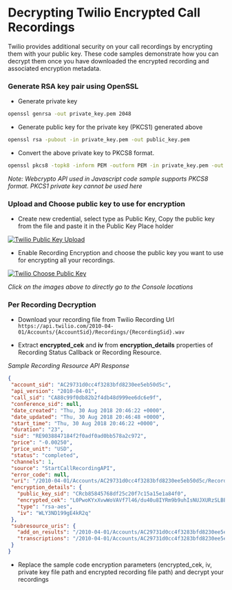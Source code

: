# Decrypting Twilio Encrypted Call Recordings

Twilio provides additional security on your call recordings by encrypting them with your public key. These code samples demonstrate how you can decrypt them once you have downloaded the encrypted recording and associated encryption metadata.


### Generate RSA key pair using OpenSSL

 - Generate private key

```sh
openssl genrsa -out private_key.pem 2048
```
 - Generate public key for the private key (PKCS1) generated above

```sh
openssl rsa -pubout -in private_key.pem -out public_key.pem
```
 - Convert the above private key to PKCS8 format. 
	
```sh
openssl pkcs8 -topk8 -inform PEM -outform PEM -in private_key.pem -out private_key_pkcs8.pem -nocrypt
```
*Note: Webcrypto API used in Javascript code sample supports PKCS8 format. PKCS1 private key cannot be used here*

### Upload and Choose public key to use for encryption

- Create new credential, select type as Public Key, Copy the public key from the file and paste it in the Public Key Place holder

[![Twilio Public Key Upload](https://s3.amazonaws.com/com.twilio.prod.twilio-docs/original_images/create_credential.gif)](https://www.twilio.com/console/runtime/credentials/public-keys)

- Enable Recording Encryption and choose the public key you want to use for encrypting all your recordings.

[![Twilio Choose Public Key](https://lh3.googleusercontent.com/0MFgqDWLKW8e_iB88x8augChc6J4bIdntyJGxtMFZ0xWi4f_YqIB9lAcfgCkWgt9GhFKbrR7lR1IC6uye-1lPTBzOKLjdI5Bhq9OFL4iAOvzRPzSrzjovFCbzR7Y6J6NXp3lZaHnZZjh6hIWhNcqhundeVVT3Aub25aPKZAjubDfdYbAScHvxbIhKjJ8ZAKV71V0TDFU0Xx82vQJ--1qaYapZKZzT7Zr-PQXn6n971h_4Gv9gFO5lkpyPu1g8UaqbZ9z9Ch96nq01mGkpzMW5k_9NFJFhj6t8uUOurZN5urlinQAoTmZIPgAlkq1WtFu_hz8y-WEyWUwJr7cWZd10A6jfd7zMGOxUNKXf-4o37VdQCTqw3eAeYdQWwb2OFqlrDeAPbqgDWvM93Zwce5gcaWOcGxedHaqqzXOZIPD72ISk5j6SuagzifHobY9KtAdJ_HZ7u4_SiLa0KW1JQ0VHkImh2NF_chOTx2hr79X4wzD4lzatij8vYf5v45oCn1O2ghEgvE8yDhn8RMDY9eX1e_GA14sJQnTiZOXPWosfYxQLLLdVYcWBCkEyGNU3VqVrXNE7UKB1X49PUPvLRA5xCqaqUDXzDKO7QgfnQX1jz2ElpHcuL-oYYLBBCY6Z6A=w1200-h650-no)](https://www.twilio.com/console/voice/settings)

*Click on the images above to directly go to the Console locations*

### Per Recording Decryption
 - Download your recording file from Twilio Recording Url
```https://api.twilio.com/2010-04-01/Accounts/{AccountSid}/Recordings/{RecordingSid}.wav```

- Extract **encrypted_cek** and **iv** from **encryption_details** properties of Recording Status Callback or Recording Resource.
 
*Sample Recording Resource API Response* 

 ```json
{
  "account_sid": "AC29731d0cc4f3283bfd8230ee5eb50d5c",
  "api_version": "2010-04-01",
  "call_sid": "CA88c99f0db82b2f4db48d999ee6dc6e9f",
  "conference_sid": null,
  "date_created": "Thu, 30 Aug 2018 20:46:22 +0000",
  "date_updated": "Thu, 30 Aug 2018 20:46:48 +0000",
  "start_time": "Thu, 30 Aug 2018 20:46:22 +0000",
  "duration": "23",
  "sid": "RE9038847184f2f0adf0ad0bb578a2c972",
  "price": "-0.00250",
  "price_unit": "USD",
  "status": "completed",
  "channels": 1,
  "source": "StartCallRecordingAPI",
  "error_code": null,
  "uri": "/2010-04-01/Accounts/AC29731d0cc4f3283bfd8230ee5eb50d5c/Recordings/RE9038847184f2f0adf0ad0bb578a2c972.json",
  "encryption_details": {
    "public_key_sid": "CRcb85845768df25c20f7c15a15e1a84f0",
    "encrypted_cek": "L0PwoKYxXvwWoVAVf7l46/du40u8IYRm9b9uhIsNUJXURzSLBEWNxHfhEWZVeuxIR2WPcJEy05Y4bXxkVWcXeoFoi024BxsfHRF6mS8T7fX5Eft7FYm65New5lukvpuIjVHC6fWzdTPodVI4eu6LU9q3o7rjD14y1OmpcVk7Qhq89T+LkXfvBKWzN+eN8mnGAauox4sxVEOjVlwktL9AnbVNLXf5YtgrY9m9HqESu1vaJzybX+zdl5ux4xyD4/yOg+bYFoGS5SFQXassxp1iASenoxYcUlxQzqGIduOn2/wmdcVTM4oCQw9//m11zTS6B1JEON/HqSsXrH0L/4CvgQ==",
    "type": "rsa-aes",
    "iv": "WLY3ND199gE4kR2q"
  },
  "subresource_uris": {
    "add_on_results": "/2010-04-01/Accounts/AC29731d0cc4f3283bfd8230ee5eb50d5c/Recordings/RE9038847184f2f0adf0ad0bb578a2c972/AddOnResults.json",
    "transcriptions": "/2010-04-01/Accounts/AC29731d0cc4f3283bfd8230ee5eb50d5c/Recordings/RE9038847184f2f0adf0ad0bb578a2c972/Transcriptions.json"
  }
}
 ```
 
 - Replace the sample code encryption parameters (encrypted_cek, iv, private key file path and encrypted recording file path) and decrypt your recordings
